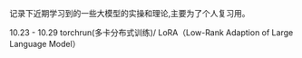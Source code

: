记录下近期学习到的一些大模型的实操和理论,主要为了个人复习用。


10.23 - 10.29 torchrun(多卡分布式训练)/ LoRA（Low-Rank Adaption of Large Language Model）

